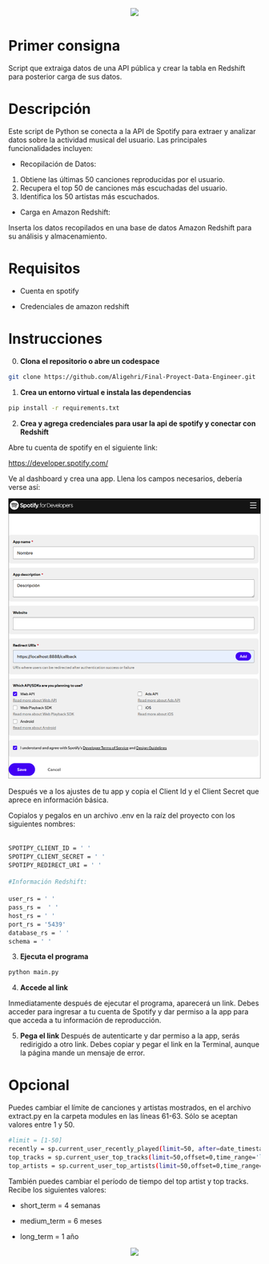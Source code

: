 <p align='center'>
    <img src="https://capsule-render.vercel.app/api?type=waving&height=300&color=0:ff0000,100:6400ff&text=Proyecto%20final%20Data%20Engineer&fontSize=59&fontAlign=50&fontAlignY=41&fontColor=00000000&stroke=00caa9&strokeWidth=2"/>
</p>

# Primer consigna

Script que extraiga datos de una API pública y crear la tabla en Redshift para posterior carga de sus datos.

# Descripción

Este script de Python se conecta a la API de Spotify para extraer y analizar datos sobre la actividad musical del usuario. Las principales funcionalidades incluyen:

* Recopilación de Datos:

1. Obtiene las últimas 50 canciones reproducidas por el usuario.
2. Recupera el top 50 de canciones más escuchadas del usuario.
3. Identifica los 50 artistas más escuchados.

* Carga en Amazon Redshift:

Inserta los datos recopilados en una base de datos Amazon Redshift para su análisis y almacenamiento.

# Requisitos

* Cuenta en spotify

* Credenciales de amazon redshift

# Instrucciones

0. **Clona el repositorio o abre un codespace**
```bash
git clone https://github.com/Aligehri/Final-Proyect-Data-Engineer.git
```
1. **Crea un entorno virtual e instala las dependencias**
```bash
pip install -r requirements.txt
```
2. **Crea y agrega credenciales para usar la api de spotify y conectar con Redshift**

Abre tu cuenta de spotify en el siguiente link:

https://developer.spotify.com/

Ve al dashboard y crea una app. Llena los campos necesarios, debería verse así:

![Ejemplo](/Images/ejemplo.png)

Después ve a los ajustes de tu app y copia el Client Id y el Client Secret que aprece en información básica.

Copialos y pegalos en un archivo .env en la raíz del proyecto con los siguientes nombres:

```bash

SPOTIPY_CLIENT_ID = ' '
SPOTIPY_CLIENT_SECRET = ' '
SPOTIPY_REDIRECT_URI = ' '

#Información Redshift: 

user_rs = ' '
pass_rs =  ' '
host_rs = ' '
port_rs = '5439'
database_rs = ' '
schema = ' '
```

3. **Ejecuta el programa**
```bash
python main.py
```

4. **Accede al link**

Inmediatamente después de ejecutar el programa, aparecerá un link. Debes acceder para ingresar a tu cuenta de Spotify y dar permiso a la app para que acceda a tu información de reproducción.

5. **Pega el link**
Después de autenticarte y dar permiso a la app, serás redirigido a otro link. Debes copiar y pegar el link en la Terminal, aunque la página mande un mensaje de error.

# Opcional

Puedes cambiar el límite de canciones y artistas mostrados, en el archivo extract.py en la carpeta modules en las líneas 61-63. Sólo se aceptan valores entre 1 y 50.

```bash
#limit = [1-50]
recently = sp.current_user_recently_played(limit=50, after=date_timestamp)
top_tracks = sp.current_user_top_tracks(limit=50,offset=0,time_range='long_term')
top_artists = sp.current_user_top_artists(limit=50,offset=0,time_range='long_term')
```

También puedes cambiar el período de tiempo del top artist y top tracks. Recibe los siguientes valores:

* short_term = 4 semanas

* medium_term = 6 meses

* long_term = 1 año
<p align='center'>
    <img src="https://capsule-render.vercel.app/api?type=waving&height=300&color=0:ff0000,100:6400ff&section=footer"/>
</p>
